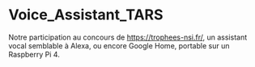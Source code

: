 # Voice_Assistant_TARS
Notre participation au concours de https://trophees-nsi.fr/, un assistant vocal semblable à Alexa, ou encore Google Home, portable sur un Raspberry Pi 4.
